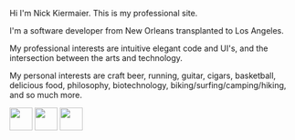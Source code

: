 Hi I'm Nick Kiermaier.  This is my professional site.

I'm a software developer from New Orleans transplanted to Los Angeles.

My professional interests are intuitive elegant code and UI's, and the intersection between the arts and technology.

My personal interests are craft beer, running, guitar, cigars, basketball, delicious food, philosophy,  biotechnology, biking/surfing/camping/hiking, and so much more.

[<img src="/assets/img/icons/github_icon.png" style="width:40px">](https://github.com/nkiermaier/)
[<img src="/assets/img/icons/stack_overflow_icon.png" style="width:40px">](http://stackoverflow.com/users/1821450/nick-kiermaier)
[<img src="/assets/img/icons/linkedin_icon.png" style="width:40px">](https://www.linkedin.com/in/nick-kiermaier-a7a324ba)